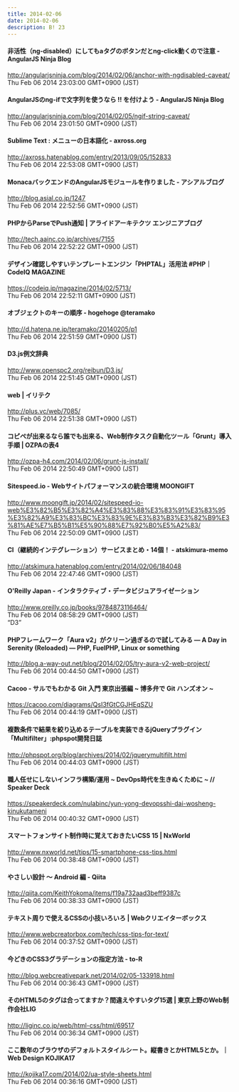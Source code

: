 ```yaml
---
title: 2014-02-06
date: 2014-02-06
description: B! 23
---
```


#### 非活性（ng-disabled）にしてもaタグのボタンだとng-click動くので注意 - AngularJS Ninja Blog
http://angularjsninja.com/blog/2014/02/06/anchor-with-ngdisabled-caveat/<br>
Thu Feb 06 2014 23:03:00 GMT+0900 (JST)<br>


#### AngularJSのng-ifで文字列を使うなら !! を付けよう - AngularJS Ninja Blog
http://angularjsninja.com/blog/2014/02/05/ngif-string-caveat/<br>
Thu Feb 06 2014 23:01:50 GMT+0900 (JST)<br>


#### Sublime Text : メニューの日本語化 - axross.org
http://axross.hatenablog.com/entry/2013/09/05/152833<br>
Thu Feb 06 2014 22:53:08 GMT+0900 (JST)<br>


#### MonacaバックエンドのAngularJSモジュールを作りました - アシアルブログ
http://blog.asial.co.jp/1247<br>
Thu Feb 06 2014 22:52:56 GMT+0900 (JST)<br>


#### PHPからParseでPush通知 | アライドアーキテクツ エンジニアブログ
http://tech.aainc.co.jp/archives/7155<br>
Thu Feb 06 2014 22:52:22 GMT+0900 (JST)<br>


#### デザイン確認しやすいテンプレートエンジン「PHPTAL」活用法 #PHP｜CodeIQ MAGAZINE
https://codeiq.jp/magazine/2014/02/5713/<br>
Thu Feb 06 2014 22:52:11 GMT+0900 (JST)<br>


#### オブジェクトのキーの順序 - hogehoge @teramako
http://d.hatena.ne.jp/teramako/20140205/p1<br>
Thu Feb 06 2014 22:51:59 GMT+0900 (JST)<br>


#### D3.js例文辞典
http://www.openspc2.org/reibun/D3.js/<br>
Thu Feb 06 2014 22:51:45 GMT+0900 (JST)<br>


#### web  |  イリテク
http://plus.vc/web/7085/<br>
Thu Feb 06 2014 22:51:38 GMT+0900 (JST)<br>


#### コピペが出来るなら誰でも出来る、Web制作タスク自動化ツール「Grunt」導入手順 | OZPAの表4
http://ozpa-h4.com/2014/02/06/grunt-js-install/<br>
Thu Feb 06 2014 22:50:49 GMT+0900 (JST)<br>


#### Sitespeed.io - Webサイトパフォーマンスの統合環境 MOONGIFT
http://www.moongift.jp/2014/02/sitespeed-io-web%E3%82%B5%E3%82%A4%E3%83%88%E3%83%91%E3%83%95%E3%82%A9%E3%83%BC%E3%83%9E%E3%83%B3%E3%82%B9%E3%81%AE%E7%B5%B1%E5%90%88%E7%92%B0%E5%A2%83/<br>
Thu Feb 06 2014 22:50:09 GMT+0900 (JST)<br>


#### CI（継続的インテグレーション）サービスまとめ・14個！ - atskimura-memo
http://atskimura.hatenablog.com/entry/2014/02/06/184048<br>
Thu Feb 06 2014 22:47:46 GMT+0900 (JST)<br>


#### O'Reilly Japan - インタラクティブ・データビジュアライゼーション
http://www.oreilly.co.jp/books/9784873116464/<br>
Thu Feb 06 2014 08:58:29 GMT+0900 (JST)<br>
“D3”


#### PHPフレームワーク「Aura v2」がクリーン過ぎるので試してみる — A Day in Serenity (Reloaded) — PHP, FuelPHP, Linux or something
http://blog.a-way-out.net/blog/2014/02/05/try-aura-v2-web-project/<br>
Thu Feb 06 2014 00:44:50 GMT+0900 (JST)<br>


#### Cacoo - サルでもわかる Git 入門 東京出張編 ~ 博多弁で Git ハンズオン ~
https://cacoo.com/diagrams/QsI3fGtCGJHEqSZU<br>
Thu Feb 06 2014 00:44:19 GMT+0900 (JST)<br>


#### 複数条件で結果を絞り込めるテーブルを実装できるjQueryプラグイン「Multifilter」:phpspot開発日誌
http://phpspot.org/blog/archives/2014/02/jquerymultifilt.html<br>
Thu Feb 06 2014 00:44:03 GMT+0900 (JST)<br>


#### 職人任せにしないインフラ構築/運用 ~ DevOps時代を生きぬくために ~ // Speaker Deck
https://speakerdeck.com/nulabinc/yun-yong-devopsshi-dai-wosheng-kinukutameni<br>
Thu Feb 06 2014 00:40:32 GMT+0900 (JST)<br>


#### スマートフォンサイト制作時に覚えておきたいCSS 15 | NxWorld
http://www.nxworld.net/tips/15-smartphone-css-tips.html<br>
Thu Feb 06 2014 00:38:48 GMT+0900 (JST)<br>


#### やさしい設計 〜 Android 編 - Qiita
http://qiita.com/KeithYokoma/items/f19a732aad3beff9387c<br>
Thu Feb 06 2014 00:38:33 GMT+0900 (JST)<br>


#### テキスト周りで使えるCSSの小技いろいろ | Webクリエイターボックス
http://www.webcreatorbox.com/tech/css-tips-for-text/<br>
Thu Feb 06 2014 00:37:52 GMT+0900 (JST)<br>


#### 今どきのCSS3グラデーションの指定方法 - to-R
http://blog.webcreativepark.net/2014/02/05-133918.html<br>
Thu Feb 06 2014 00:36:43 GMT+0900 (JST)<br>


#### そのHTML5のタグは合ってますか？間違えやすいタグ15選 | 東京上野のWeb制作会社LIG
http://liginc.co.jp/web/html-css/html/69517<br>
Thu Feb 06 2014 00:36:34 GMT+0900 (JST)<br>


#### ここ数年のブラウザのデフォルトスタイルシート。縦書きとかHTML5とか。｜Web Design KOJIKA17
http://kojika17.com/2014/02/ua-style-sheets.html<br>
Thu Feb 06 2014 00:36:16 GMT+0900 (JST)<br>



